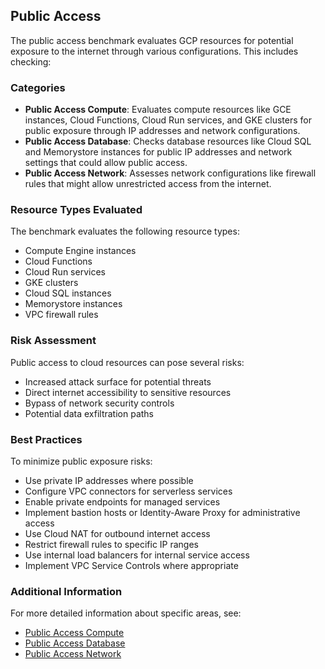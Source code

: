 ## Public Access

The public access benchmark evaluates GCP resources for potential exposure to the internet through various configurations. This includes checking:

### Categories

- **Public Access Compute**: Evaluates compute resources like GCE instances, Cloud Functions, Cloud Run services, and GKE clusters for public exposure through IP addresses and network configurations.
- **Public Access Database**: Checks database resources like Cloud SQL and Memorystore instances for public IP addresses and network settings that could allow public access.
- **Public Access Network**: Assesses network configurations like firewall rules that might allow unrestricted access from the internet.

### Resource Types Evaluated

The benchmark evaluates the following resource types:
- Compute Engine instances
- Cloud Functions
- Cloud Run services
- GKE clusters
- Cloud SQL instances
- Memorystore instances
- VPC firewall rules

### Risk Assessment

Public access to cloud resources can pose several risks:
- Increased attack surface for potential threats
- Direct internet accessibility to sensitive resources
- Bypass of network security controls
- Potential data exfiltration paths

### Best Practices

To minimize public exposure risks:
- Use private IP addresses where possible
- Configure VPC connectors for serverless services
- Enable private endpoints for managed services
- Implement bastion hosts or Identity-Aware Proxy for administrative access
- Use Cloud NAT for outbound internet access
- Restrict firewall rules to specific IP ranges
- Use internal load balancers for internal service access
- Implement VPC Service Controls where appropriate

### Additional Information

For more detailed information about specific areas, see:
- [Public Access Compute](./public_access_compute.md)
- [Public Access Database](./public_access_database.md)
- [Public Access Network](./public_access_network.md) 